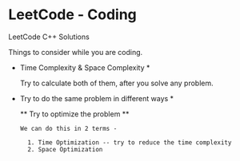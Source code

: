 # LeetCode - Coding 
LeetCode C++ Solutions

Things to consider while you are coding.

* Time Complexity & Space Complexity *
  
  Try to calculate both of them, after you solve any problem.
  
* Try to do the same problem in different ways  *

   ** Try to optimize the problem **
      
      We can do this in 2 terms - 
        
        1. Time Optimization -- try to reduce the time complexity
        2. Space Optimization
        
    



